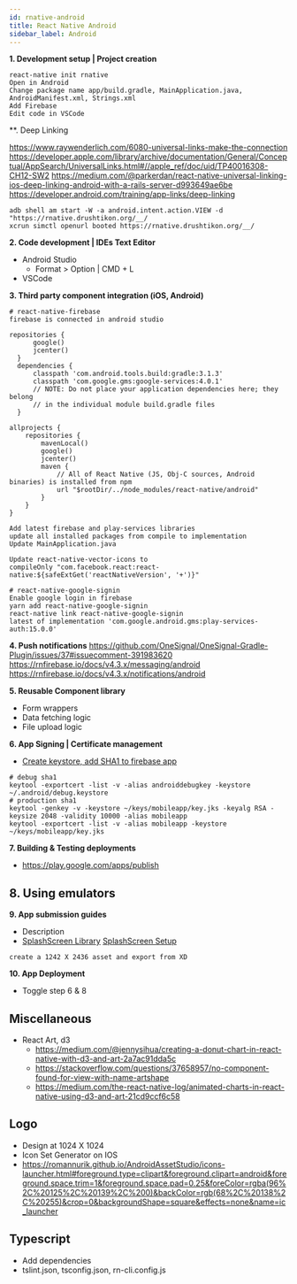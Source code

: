 ```yaml
---
id: rnative-android
title: React Native Android
sidebar_label: Android
---
```


**1. Development setup | Project creation**
```
react-native init rnative
Open in Android
Change package name app/build.gradle, MainApplication.java, AndroidManifest.xml, Strings.xml
Add Firebase
Edit code in VSCode
```

**. Deep Linking

https://www.raywenderlich.com/6080-universal-links-make-the-connection
https://developer.apple.com/library/archive/documentation/General/Conceptual/AppSearch/UniversalLinks.html#//apple_ref/doc/uid/TP40016308-CH12-SW2
https://medium.com/@parkerdan/react-native-universal-linking-ios-deep-linking-android-with-a-rails-server-d993649ae6be
https://developer.android.com/training/app-links/deep-linking
```
adb shell am start -W -a android.intent.action.VIEW -d "https://rnative.drushtikon.org/__/
xcrun simctl openurl booted https://rnative.drushtikon.org/__/
```

**2. Code development | IDEs Text Editor**
  - Android Studio
    - Format > Option | CMD + L
  - VSCode

**3. Third party component integration (iOS, Android)**
```
# react-native-firebase
firebase is connected in android studio

repositories {
      google()
      jcenter()
  }
  dependencies {
      classpath 'com.android.tools.build:gradle:3.1.3'
      classpath 'com.google.gms:google-services:4.0.1'
      // NOTE: Do not place your application dependencies here; they belong
      // in the individual module build.gradle files
  }

allprojects {
    repositories {
        mavenLocal()
        google()
        jcenter()
        maven {
            // All of React Native (JS, Obj-C sources, Android binaries) is installed from npm
            url "$rootDir/../node_modules/react-native/android"
        }
    }
}

Add latest firebase and play-services libraries
update all installed packages from compile to implementation
Update MainApplication.java

Update react-native-vector-icons to 
compileOnly "com.facebook.react:react-native:${safeExtGet('reactNativeVersion', '+')}"
```
```
# react-native-google-signin
Enable google login in firebase
yarn add react-native-google-signin
react-native link react-native-google-signin
latest of implementation 'com.google.android.gms:play-services-auth:15.0.0'
```

**4. Push notifications**
https://github.com/OneSignal/OneSignal-Gradle-Plugin/issues/37#issuecomment-391983620
https://rnfirebase.io/docs/v4.3.x/messaging/android
https://rnfirebase.io/docs/v4.3.x/notifications/android

**5. Reusable Component library**
  - Form wrappers
  - Data fetching logic
  - File upload logic

**6. App Signing | Certificate management**
  - [Create keystore, add SHA1 to firebase app](https://flutter.io/android-release/)
```
# debug sha1
keytool -exportcert -list -v -alias androiddebugkey -keystore ~/.android/debug.keystore
# production sha1
keytool -genkey -v -keystore ~/keys/mobileapp/key.jks -keyalg RSA -keysize 2048 -validity 10000 -alias mobileapp
keytool -exportcert -list -v -alias mobileapp -keystore ~/keys/mobileapp/key.jks
```

**7. Building & Testing deployments**
  - https://play.google.com/apps/publish

**8. Using emulators**
  - 

**9. App submission guides**
  - Description
  - [SplashScreen Library](https://github.com/crazycodeboy/react-native-splash-screen)
    [SplashScreen Setup](https://medium.com/handlebar-labs/how-to-add-a-splash-screen-to-a-react-native-app-ios-and-android-30a3cec835ae)
```
create a 1242 X 2436 asset and export from XD
```

**10. App Deployment**
  - Toggle step 6 & 8


## Miscellaneous

- React Art, d3
  - https://medium.com/@jennysihua/creating-a-donut-chart-in-react-native-with-d3-and-art-2a7ac91dda5c
  - https://stackoverflow.com/questions/37658957/no-component-found-for-view-with-name-artshape
  - https://medium.com/the-react-native-log/animated-charts-in-react-native-using-d3-and-art-21cd9ccf6c58
  
 ## Logo
 - Design at 1024 X 1024
 - Icon Set Generator on IOS
 - https://romannurik.github.io/AndroidAssetStudio/icons-launcher.html#foreground.type=clipart&foreground.clipart=android&foreground.space.trim=1&foreground.space.pad=0.25&foreColor=rgba(96%2C%20125%2C%20139%2C%200)&backColor=rgb(68%2C%20138%2C%20255)&crop=0&backgroundShape=square&effects=none&name=ic_launcher
 
 ## Typescript
 - Add dependencies
 - tslint.json, tsconfig.json, rn-cli.config.js
